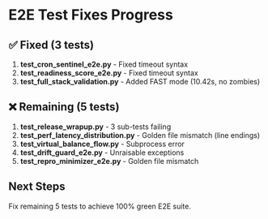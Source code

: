 # E2E Test Fixes Progress

## ✅ Fixed (3 tests)
1. **test_cron_sentinel_e2e.py** - Fixed timeout syntax
2. **test_readiness_score_e2e.py** - Fixed timeout syntax  
3. **test_full_stack_validation.py** - Added FAST mode (10.42s, no zombies)

## ❌ Remaining (5 tests)
1. **test_release_wrapup.py** - 3 sub-tests failing
2. **test_perf_latency_distribution.py** - Golden file mismatch (line endings)
3. **test_virtual_balance_flow.py** - Subprocess error
4. **test_drift_guard_e2e.py** - Unraisable exceptions
5. **test_repro_minimizer_e2e.py** - Golden file mismatch

## Next Steps
Fix remaining 5 tests to achieve 100% green E2E suite.

